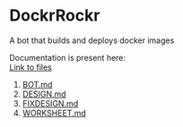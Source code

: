 # DockrRockr
A bot that builds and deploys docker images

Documentation is present here:<br/>
[Link to files](https://github.ncsu.edu/jsharda/DockrRockr/tree/master/doc) <br/>
1. [BOT.md](https://github.ncsu.edu/jsharda/DockrRockr/blob/master/doc/BOT.md) <br/>
2. [DESIGN.md](https://github.ncsu.edu/jsharda/DockrRockr/blob/master/doc/DESIGN.md) <br/>
3. [FIXDESIGN.md](https://github.ncsu.edu/jsharda/DockrRockr/blob/master/doc/FIXDESIGN.md)<br/>
4. [WORKSHEET.md](https://github.ncsu.edu/jsharda/DockrRockr/blob/master/doc/WORKSHEET.md)
